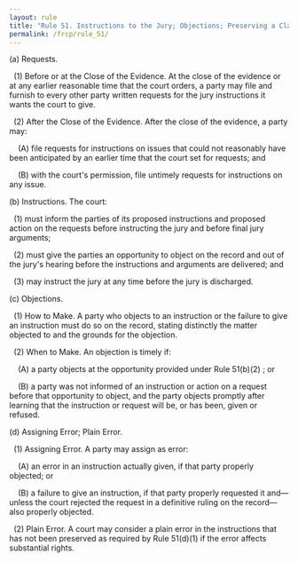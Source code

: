 ```yaml
---
layout: rule
title: "Rule 51. Instructions to the Jury; Objections; Preserving a Claim of Error"
permalink: /frcp/rule_51/
---
```


(a) Requests.


&nbsp;&nbsp;(1) Before or at the Close of the Evidence. At the close of the evidence or at any earlier reasonable time that the court orders, a party may file and furnish to every other party written requests for the jury instructions it wants the court to give.


&nbsp;&nbsp;(2) After the Close of the Evidence. After the close of the evidence, a party may:


&nbsp;&nbsp;&nbsp;&nbsp;(A) file requests for instructions on issues that could not reasonably have been anticipated by an earlier time that the court set for requests; and


&nbsp;&nbsp;&nbsp;&nbsp;(B) with the court's permission, file untimely requests for instructions on any issue.


(b) Instructions. The court:


&nbsp;&nbsp;(1) must inform the parties of its proposed instructions and proposed action on the requests before instructing the jury and before final jury arguments;


&nbsp;&nbsp;(2) must give the parties an opportunity to object on the record and out of the jury's hearing before the instructions and arguments are delivered; and


&nbsp;&nbsp;(3) may instruct the jury at any time before the jury is discharged.


(c) Objections.


&nbsp;&nbsp;(1) How to Make. A party who objects to an instruction or the failure to give an instruction must do so on the record, stating distinctly the matter objected to and the grounds for the objection.


&nbsp;&nbsp;(2) When to Make. An objection is timely if:


&nbsp;&nbsp;&nbsp;&nbsp;(A) a party objects at the opportunity provided under Rule 51(b)(2) ; or


&nbsp;&nbsp;&nbsp;&nbsp;(B) a party was not informed of an instruction or action on a request before that opportunity to object, and the party objects promptly after learning that the instruction or request will be, or has been, given or refused.


(d) Assigning Error; Plain Error.


&nbsp;&nbsp;(1) Assigning Error. A party may assign as error:


&nbsp;&nbsp;&nbsp;&nbsp;(A) an error in an instruction actually given, if that party properly objected; or


&nbsp;&nbsp;&nbsp;&nbsp;(B) a failure to give an instruction, if that party properly requested it and—unless the court rejected the request in a definitive ruling on the record—also properly objected.


&nbsp;&nbsp;(2) Plain Error. A court may consider a plain error in the instructions that has not been preserved as required by Rule 51(d)(1) if the error affects substantial rights.